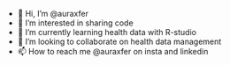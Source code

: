 - 👋 Hi, I’m @auraxfer
- 👀 I’m interested in sharing code
- 🌱 I’m currently learning health data with R-studio
- 💞️ I’m looking to collaborate on health data management
- 📫 How to reach me @auraxfer on insta and linkedin

<!---
auraxfer/auraxfer is a ✨ special ✨ repository because its `README.md` (this file) appears on your GitHub profile.
You can click the Preview link to take a look at your changes.
--->
